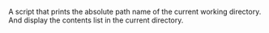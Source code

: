 A script that prints the absolute path name of the current working directory.
And display the contents list in the current directory.
